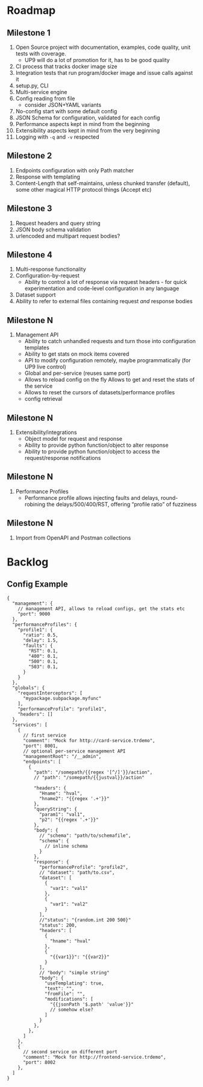# Roadmap

## Milestone 1

1. Open Source project with documentation, examples, code quality, unit tests with coverage. 
   - UP9 will do a lot of promotion for it, has to be good quality
1. CI process that tracks docker image size
2. Integration tests that run program/docker image and issue calls against it
3. setup.py, CLI
3. Multi-service engine
4. Config reading from file
   - consider JSON+YAML variants
5. No-config start with some default config
7. JSON Schema for configuration, validated for each config
6. Performance aspects kept in mind from the beginning
8. Extensibility aspects kept in mind from the very beginning
9. Logging with `-q` and `-v` respected

## Milestone 2

1. Endpoints configuration with only Path matcher
2. Response with templating 
3. Content-Length that self-maintains, unless chunked transfer (default), some other magical HTTP protocol things 
   (Accept etc)

## Milestone 3

1. Request headers and query string
2. JSON body schema validation
3. urlencoded and multipart request bodies?

## Milestone 4

1. Multi-response functionality
1. Configuration-by-request
   - Ability to control a lot of response via request headers - for quick experimentation and code-level configuration in any
     language
1. Dataset support 
1. Ability to refer to external files containing request _and_ response bodies

## Milestone N

1. Management API
    - Ability to catch unhandled requests and turn those into configuration templates
    - Ability to get stats on mock items covered
    - API to modify configuration remotely, maybe programmatically (for UP9 live control)
    - Global and per-service (reuses same port)
    - Allows to reload config on the fly Allows to get and reset the stats of the service
    - Allows to reset the cursors of datasets/performance profiles
    - config retrieval

## Milestone N

1. Extensibility/integrations
    - Object model for request and response
    - Ability to provide python function/object to alter response
    - Ability to provide python function/object to access the request/response notifications

## Milestone N

1. Performance Profiles
    - Performance profile allows injecting faults and delays, round-robining the delays/500/400/RST, offering “profile
      ratio” of fuzziness

## Milestone N

1. Import from OpenAPI and Postman collections

# Backlog

## Config Example

```json5
{
  "management": {
    // management API, allows to reload configs, get the stats etc
    "port": 9000
  },
  "performanceProfiles": {
    "profile1": {
      "ratio": 0.5,
      "delay": 1.5,
      "faults": {
        "RST": 0.1,
        "400": 0.1,
        "500": 0.1,
        "503": 0.1,
      }
    }
  },
  "globals": {
    "requestInterceptors": [
      "mypackage.subpackage.myfunc"
    ],
    "performanceProfile": "profile1",
    "headers": []
  },
  "services": [
    {
      // first service
      "comment": "Mock for http://card-service.trdemo",
      "port": 8001,
      // optional per-service management API
      "managementRoot": "/__admin",
      "endpoints": [
        {
          "path": "/somepath/{{regex '[^/]'}}/action",
          // "path": "/somepath/{{justval}}/action"

          "headers": {
            "Hname": "hval",
            "hname2": "{{regex '.+'}}"
          },
          "queryString": {
            "param1": "val1",
            "p2": "{{regex '.+'}}"
          },
          "body": {
            // "schema": "path/to/schemafile",
            "schema": {
              // inline schema
            }
          },
          "response": {
            "performanceProfile": "profile2",
            // "dataset": "path/to.csv",
            "dataset": [
              {
                "var1": "val1"
              },
              {
                "var1": "val2"
              }
            ],
            //"status": "{random.int 200 500}"
            "status": 200,
            "headers": [
              {
                "hname": "hval"
              },
              {
                "{{var1}}": "{{var2}}"
              }
            ],
            // "body": "simple string"
            "body": {
              "useTemplating": true,
              "text": "",
              "fromFile": "",
              "modifications": [
                "{{jsonPath '$.path' 'value'}}"
                // somehow else?
              ]
            }
          },
        },
      ]
    },
    {
      // second service on different port
      "comment": "Mock for http://frontend-service.trdemo",
      "port": 8002
    },
  ]
}
```

